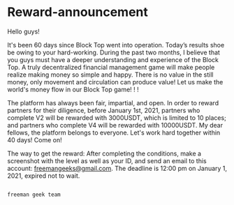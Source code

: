 # Reward-announcement
Hello guys!

It's been 60 days since Block Top went into operation. Today’s results shoe be owing to your hard-working. During the past two months, I believe that you guys must have a deeper understanding and experience of the Block Top. A truly decentralized financial management game will make people realize making money so simple and happy. There is no value in the still money, only movement and circulation can produce value! Let us make the world's money flow in our Block Top game! ! !

The platform has always been fair, impartial, and open. In order to reward partners for their diligence, before January 1st, 2021, partners who complete V2 will be rewarded with 3000USDT, which is limited to 10 places; and partners who complete V4 will be rewarded with 10000USDT. My dear fellows, the platform belongs to everyone. Let's work hard together within 40 days! Come on!

The way to get the reward: After completing the conditions, make a screenshot with the level as well as your ID, and send an email to this account: freemangeeks@gmail.com. The deadline is 12:00 pm on January 1, 2021, expired not to wait.
                                                                           
                                                                                                                                   
                                                                                                                                   freeman geek team

